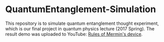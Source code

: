 # QuantumEntanglement-Simulation

This repository is to simulate quantum entanglement thought experiment, which is our final project in quantum physics lecture (2017 Spring).
The result demo was uploaded to YouTube: [Rules of Mermin's device](https://www.youtube.com/watch?v=9lpYnLXQ9WE).
